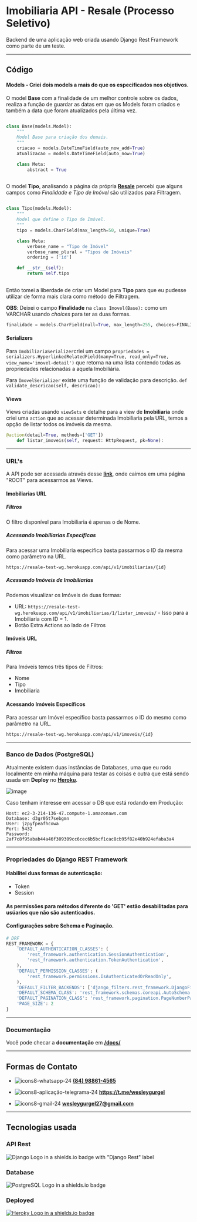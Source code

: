 # Imobiliaria API - Resale (Processo Seletivo)

Backend de uma aplicação web criada usando Django Rest Framework como parte de um teste.

___
## Código

#### Models - Criei dois models a mais do que os especificados nos objetivos.

O model **Base** com a finalidade de um melhor controle sobre os dados, realiza a função de guardar as datas em que os Models foram criados e também a data que foram  atualizados pela última vez. 
```py

class Base(models.Model):
    """
    Model Base para criação dos demais.
    """
    criacao = models.DateTimeField(auto_now_add=True)
    atualizacao = models.DateTimeField(auto_now=True)

    class Meta:
        abstract = True
        
```

O model **Tipo**, analisando a página da própria **[Resale](https://resale.com.br/busca)** percebi que alguns campos como *Finalidade e Tipo de Imóvel* são utilizados para Filtragem. 

```py

class Tipo(models.Model):
    """
    Model que define o Tipo de Imóvel.
    """
    tipo = models.CharField(max_length=50, unique=True)

    class Meta:
        verbose_name = "Tipo de Imóvel"
        verbose_name_plural = "Tipos de Imóveis"
        ordering = ['id']

    def __str__(self):
        return self.tipo
        
```

Então tomei a liberdade de criar um Model para **Tipo** para que eu pudesse utilizar de forma mais clara como método de Filtragem.

**OBS**: Deixei o campo **Finalidade** na `class Imovel(Base):` como um VARCHAR usando *choices* para ter as duas formas.
```py
finalidade = models.CharField(null=True, max_length=255, choices=FINALIDADE_IMOVEL)       
```

#### Serializers
Para `ImobiliariaSerializer`criei um campo `propriedades = serializers.HyperlinkedRelatedField(many=True, read_only=True, view_name='imovel-detail')` que retorna na uma lista contendo todas as propriedades relacionadas a aquela Imobiliária.

Para `ImovelSerializer` existe uma função de validação para descrição. ```def validate_descricao(self, descricao):```

#### Views
Views criadas usando `viewSets` e detalhe para a view de **Imobiliaria** onde criei uma `action` que ao acessar determinada Imobiliaria pela URL, temos a opção de listar todos os imóveis da mesma.
```py
@action(detail=True, methods=['GET'])
    def listar_imoveis(self, request: HttpRequest, pk=None):
```
___
### URL's
A API pode ser acessada através desse **[link](https://resale-test-wg.herokuapp.com/)**, onde caimos em uma página "ROOT" para acessarmos as Views.

#### Imobiliarias URL
##### Filtros
O filtro disponível para Imobiliaria é apenas o de Nome.

##### Acessando Imobiliarias Específicas
Para acessar uma Imobiliaria específica basta passarmos o ID da mesma como parâmetro na URL.

`https://resale-test-wg.herokuapp.com/api/v1/imobiliarias/{id}`

##### Acessando Imóveis de Imobiliarias
Podemos visualizar os Imóveis de duas formas:
- URL: `https://resale-test-wg.herokuapp.com/api/v1/imobiliarias/1/listar_imoveis/` - Isso para a Imobiliaria com ID = 1.
- Botão Extra Actions ao lado de Filtros

#### Imóveis URL
##### Filtros
Para Imóveis temos três tipos de Filtros:
- Nome
- Tipo
- Imobiliaria

#### Acessando Imóveis Específicos
Para acessar um Imóvel específico basta passarmos o ID do mesmo como parâmetro na URL.

`https://resale-test-wg.herokuapp.com/api/v1/imoveis/{id}`
___
### Banco de Dados (PostgreSQL)
Atualmente existem duas instâncias de Databases, uma que eu rodo localmente em minha máquina para testar as coisas e outra que está sendo usada em **Deploy** no **[Heroku](https://resale-test-wg.herokuapp.com/)**.

![image](https://user-images.githubusercontent.com/39765254/130641673-97f31805-9649-4595-a3a4-3763e9e4e779.png)

Caso tenham interesse em acessar o DB que está rodando em Produção:
```
Host: ec2-3-214-136-47.compute-1.amazonaws.com
Database: d3gr05t7sebgmn
User: jzpyfpeafhcowa
Port: 5432
Password: 2af7c8f95abab44a46f309309cc6cec6b5bcf1cac8cb95f82e40b924efaba3a4
```

___
### Propriedades do Django REST Framework
#### Habilitei duas formas de autenticação:
- Token
- Session

#### As permissões para métodos diferente do 'GET' estão desabilitadas para usúarios que não são autenticados.
#### Configurações sobre Schema e Paginação.

```py
# DRF
REST_FRAMEWORK = {
    'DEFAULT_AUTHENTICATION_CLASSES': (
        'rest_framework.authentication.SessionAuthentication',
        'rest_framework.authentication.TokenAuthentication',
    ),
    'DEFAULT_PERMISSION_CLASSES': (
        'rest_framework.permissions.IsAuthenticatedOrReadOnly',
    ),
    'DEFAULT_FILTER_BACKENDS': ['django_filters.rest_framework.DjangoFilterBackend'],
    'DEFAULT_SCHEMA_CLASS': 'rest_framework.schemas.coreapi.AutoSchema',
    'DEFAULT_PAGINATION_CLASS': 'rest_framework.pagination.PageNumberPagination',
    'PAGE_SIZE': 2
}
```

___
### Documentação
Você pode checar a **documentação** em **[/docs/](https://resale-test-wg.herokuapp.com/docs/)**

___
## Formas de Contato
- ![icons8-whatsapp-24](https://user-images.githubusercontent.com/39765254/130647237-2f0245b8-6360-496a-921a-6eab2da175e2.png) **[(84) 98861-4565](https://api.whatsapp.com/send?phone=5584988614565)**

- ![icons8-aplicação-telegrama-24](https://user-images.githubusercontent.com/39765254/130647892-8b5f4855-2d98-41ae-8e5f-f412e631c238.png)  **https://t.me/wesleygurgel**

- ![icons8-gmail-24](https://user-images.githubusercontent.com/39765254/130647628-2bcb6945-f467-4e46-a991-8e9e313213f8.png)  **wesleygurgel27@gmail.com**



___
## Tecnologias usada

### API Rest
![Django Logo in a shields.io badge with "Django Rest" label](https://img.shields.io/badge/Django%20Rest-gray.svg?logo=django&style=for-the-badge&color=092E20&logoColor=white)

### Database
![PostgreSQL Logo in a shields.io badge](https://img.shields.io/badge/PostgreSQL-gray.svg?logo=postgresql&style=for-the-badge&color=4169E1&logoColor=white)

### Deployed
[![Heroky Logo in a shields.io badge](https://img.shields.io/badge/Heroku-gray.svg?logo=heroku&style=for-the-badge&color=430098&logoColor=white)](hhttps://product-stock-manager.herokuapp.com/api/)
